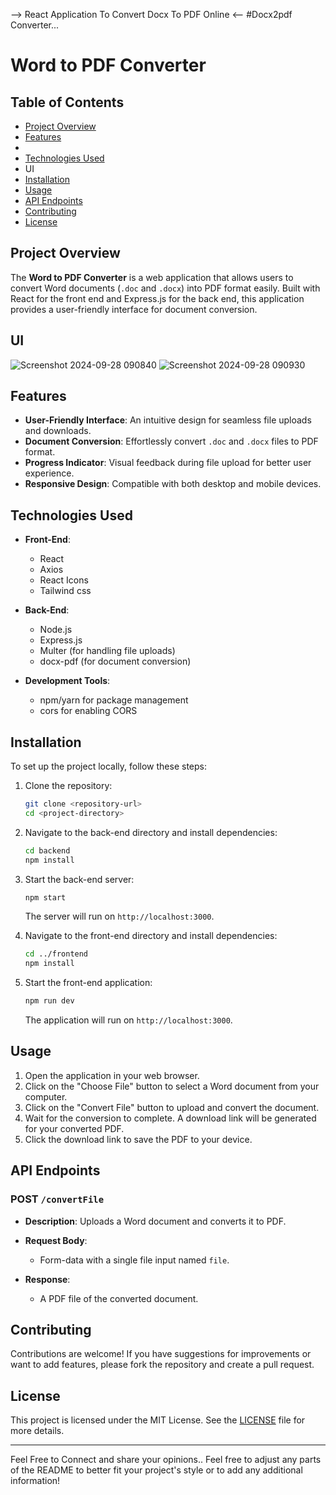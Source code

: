 -->  React Application To Convert Docx To PDF Online  <--
#Docx2pdf Converter...

# Word to PDF Converter

## Table of Contents
- [Project Overview](#project-overview)
- [Features](#features)
- 
- [Technologies Used](#technologies-used)
- UI
- [Installation](#installation)
- [Usage](#usage)
- [API Endpoints](#api-endpoints)
- [Contributing](#contributing)
- [License](#license)

## Project Overview
The **Word to PDF Converter** is a web application that allows users to convert Word documents (`.doc` and `.docx`) into PDF format easily. Built with React for the front end and Express.js for the back end, this application provides a user-friendly interface for document conversion.

## UI
![Screenshot 2024-09-28 090840](https://github.com/user-attachments/assets/5cf184c6-6031-444f-b0f8-8ecbbe39c29f)
![Screenshot 2024-09-28 090930](https://github.com/user-attachments/assets/4bc2b364-5b46-42d3-9a0e-88af0a9a1d33)


## Features
- **User-Friendly Interface**: An intuitive design for seamless file uploads and downloads.
- **Document Conversion**: Effortlessly convert `.doc` and `.docx` files to PDF format.
- **Progress Indicator**: Visual feedback during file upload for better user experience.
- **Responsive Design**: Compatible with both desktop and mobile devices.

## Technologies Used
- **Front-End**: 
  - React
  - Axios
  - React Icons
  - Tailwind css
    
- **Back-End**: 
  - Node.js
  - Express.js
  - Multer (for handling file uploads)
  - docx-pdf (for document conversion)
 
    
- **Development Tools**: 
  - npm/yarn for package management
  - cors for enabling CORS

## Installation
To set up the project locally, follow these steps:

1. Clone the repository:
   ```bash
   git clone <repository-url>
   cd <project-directory>
   ```

2. Navigate to the back-end directory and install dependencies:
   ```bash
   cd backend
   npm install
   ```

3. Start the back-end server:
   ```bash
   npm start
   ```
   The server will run on `http://localhost:3000`.

4. Navigate to the front-end directory and install dependencies:
   ```bash
   cd ../frontend
   npm install
   ```

5. Start the front-end application:
   ```bash
   npm run dev
   ```
   The application will run on `http://localhost:3000`.

## Usage
1. Open the application in your web browser.
2. Click on the "Choose File" button to select a Word document from your computer.
3. Click on the "Convert File" button to upload and convert the document.
4. Wait for the conversion to complete. A download link will be generated for your converted PDF.
5. Click the download link to save the PDF to your device.

## API Endpoints
### POST `/convertFile`
- **Description**: Uploads a Word document and converts it to PDF.
- **Request Body**: 
  - Form-data with a single file input named `file`.



- **Response**: 
  - A PDF file of the converted document.
    

## Contributing
Contributions are welcome! If you have suggestions for improvements or want to add features, please fork the repository and create a pull request.

## License
This project is licensed under the MIT License. See the [LICENSE](LICENSE) file for more details.

---
Feel Free to Connect and share your opinions..
Feel free to adjust any parts of the README to better fit your project's style or to add any additional information!
